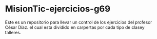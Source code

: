 # MisionTic-ejercicios-g69
Este es un repositorio para llevar un control de los ejercicios del profesor César Díaz.
el cual esta dividido en carpertas por cada tipo de clasey talleres.